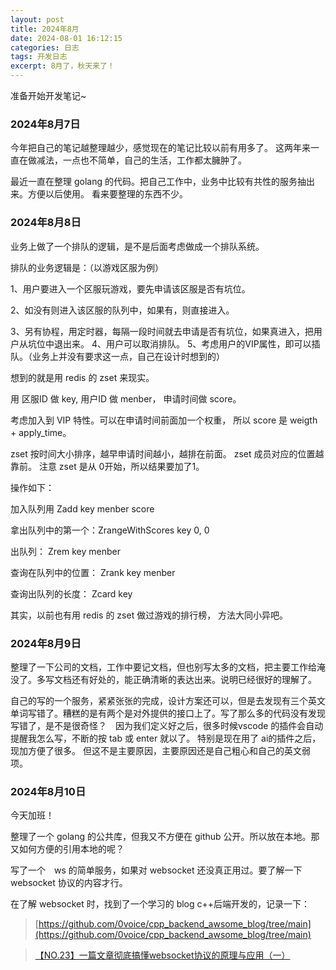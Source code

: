 ```yaml
---
layout: post
title: 2024年8月
date: 2024-08-01 16:12:15
categories: 日志
tags: 开发日志
excerpt: 8月了，秋天来了！
---
```


准备开始开发笔记~

### 2024年8月7日

今年把自己的笔记越整理越少，感觉现在的笔记比较以前有用多了。 这两年来一直在做减法，一点也不简单，自己的生活，工作都太臃肿了。   

最近一直在整理 golang 的代码。把自己工作中，业务中比较有共性的服务抽出来。方便以后使用。 看来要整理的东西不少。 

### 2024年8月8日

业务上做了一个排队的逻辑，是不是后面考虑做成一个排队系统。

排队的业务逻辑是：（以游戏区服为例）

1、用户要进入一个区服玩游戏，要先申请该区服是否有坑位。

2、如没有则进入该区服的队列中，如果有，则直接进入。 

3、另有协程，用定时器，每隔一段时间就去申请是否有坑位，如果真进入，把用户从坑位中退出来。
4、用户可以取消排队。
5、考虑用户的VIP属性，即可以插队。（业务上并没有要求这一点，自己在设计时想到的）

想到的就是用 redis 的 zset 来现实。

用 区服ID 做 key, 用户ID 做 menber， 申请时间做 score。

考虑加入到 VIP 特性。可以在申请时间前面加一个权重， 所以 score 是 weigth + apply_time。

zset 按时间大小排序，越早申请时间越小，越排在前面。 zset 成员对应的位置越靠前。 注意 zset 是从 0开始，所以结果要加了1。

操作如下： 

加入队列用 Zadd   key menber score 

拿出队列中的第一个：ZrangeWithScores key 0, 0

出队列： Zrem key  menber 

查询在队列中的位置： Zrank key menber 

查询出队列的长度： Zcard key 

其实，以前也有用 redis 的 zset 做过游戏的排行榜， 方法大同小异吧。

### 2024年8月9日 

整理了一下公司的文档，工作中要记文档，但也别写太多的文档，把主要工作给淹没了。多写文档还有好处的，能正确清晰的表达出来。说明已经很好的理解了。 

自己的写的一个服务，紧紧张张的完成，设计方案还可以，但是去发现有三个英文单词写错了。糟糕的是有两个是对外提供的接口上了。写了那么多的代码没有发现写错了，是不是很奇怪？　因为我们定义好之后，很多时候vscode 的插件会自动提醒我怎么写，不断的按 tab 或 enter 就以了。 特别是现在用了 ai的插件之后，现加方便了很多。 但这不是主要原因，主要原因还是自己粗心和自己的英文弱项。 

### 2024年8月10日

今天加班！

整理了一个 golang 的公共库，但我又不方便在 github 公开。所以放在本地。那又如何方便的引用本地的呢？

写了一个　ws 的简单服务，如果对 websocket 还没真正用过。要了解一下 websocket 协议的内容才行。 

在了解 websocket 时，找到了一个学习的 blog c++后端开发的，记录一下：

> [https://github.com/0voice/cpp_backend_awsome_blog/tree/main](https://github.com/0voice/cpp_backend_awsome_blog/tree/main)

> [【NO.23】一篇文章彻底搞懂websocket协议的原理与应用（一）](https://github.com/0voice/cpp_backend_awsome_blog/blob/main/【NO.23】一篇文章彻底搞懂websocket协议的原理与应用（一）.md)













